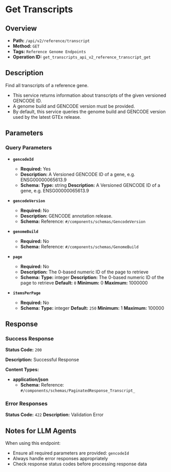 # Get Transcripts

## Overview
- **Path:** `/api/v2/reference/transcript`
- **Method:** `GET`
- **Tags:** `Reference Genome Endpoints`
- **Operation ID:** `get_transcripts_api_v2_reference_transcript_get`

## Description
Find all transcripts of a reference gene.

- This service returns information about transcripts of the given versioned GENCODE ID.
- A genome build and GENCODE version must be provided.
- By default, this service queries the genome build and GENCODE version used by the latest GTEx release.

## Parameters

### Query Parameters

- **`gencodeId`**
  - **Required:** Yes
  - **Description:** A Versioned GENCODE ID of a gene, e.g. ENSG00000065613.9
  - **Schema:** **Type:** string
**Description:** A Versioned GENCODE ID of a gene, e.g. ENSG00000065613.9

- **`gencodeVersion`**
  - **Required:** No
  - **Description:** GENCODE annotation release.
  - **Schema:** Reference: `#/components/schemas/GencodeVersion`

- **`genomeBuild`**
  - **Required:** No
  - **Schema:** Reference: `#/components/schemas/GenomeBuild`

- **`page`**
  - **Required:** No
  - **Description:** The 0-based numeric ID of the page to retrieve
  - **Schema:** **Type:** integer
**Description:** The 0-based numeric ID of the page to retrieve
**Default:** `0`
**Minimum:** 0
**Maximum:** 1000000

- **`itemsPerPage`**
  - **Required:** No
  - **Schema:** **Type:** integer
**Default:** `250`
**Minimum:** 1
**Maximum:** 100000

## Response

### Success Response
**Status Code:** `200`

**Description:** Successful Response

**Content Types:**
- **application/json**
  - **Schema:** Reference: `#/components/schemas/PaginatedResponse_Transcript_`

### Error Responses

**Status Code:** `422`
**Description:** Validation Error

## Notes for LLM Agents

When using this endpoint:
- Ensure all required parameters are provided: `gencodeId`
- Always handle error responses appropriately
- Check response status codes before processing response data